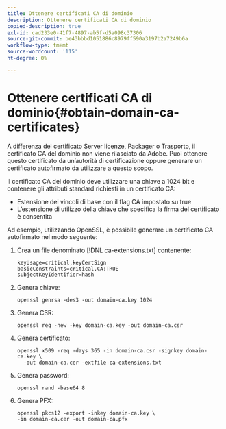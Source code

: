 ```yaml
---
title: Ottenere certificati CA di dominio
description: Ottenere certificati CA di dominio
copied-description: true
exl-id: cad233e0-41f7-4897-ab5f-d5a098c37306
source-git-commit: be43bbbd1051886c8979ff590a3197b2a7249b6a
workflow-type: tm+mt
source-wordcount: '115'
ht-degree: 0%

---
```


# Ottenere certificati CA di dominio{#obtain-domain-ca-certificates}

A differenza del certificato Server licenze, Packager o Trasporto, il certificato CA del dominio non viene rilasciato da Adobe. Puoi ottenere questo certificato da un’autorità di certificazione oppure generare un certificato autofirmato da utilizzare a questo scopo.

Il certificato CA del dominio deve utilizzare una chiave a 1024 bit e contenere gli attributi standard richiesti in un certificato CA:

* Estensione dei vincoli di base con il flag CA impostato su true
* L’estensione di utilizzo della chiave che specifica la firma del certificato è consentita

Ad esempio, utilizzando OpenSSL, è possibile generare un certificato CA autofirmato nel modo seguente:

1. Crea un file denominato [!DNL ca-extensions.txt] contenente:

   ```
   keyUsage=critical,keyCertSign  
   basicConstraints=critical,CA:TRUE  
   subjectKeyIdentifier=hash 
   ```

1. Genera chiave:

   ```
   openssl genrsa -des3 -out domain-ca.key 1024 
   ```

1. Genera CSR:

   ```
   openssl req -new -key domain-ca.key -out domain-ca.csr 
   ```

1. Genera certificato:

   ```
   openssl x509 -req -days 365 -in domain-ca.csr -signkey domain-ca.key \ 
     -out domain-ca.cer -extfile ca-extensions.txt 
   ```

1. Genera password:

   ```
   openssl rand -base64 8 
   ```

1. Genera PFX:

   ```
   openssl pkcs12 -export -inkey domain-ca.key \ 
   -in domain-ca.cer -out domain-ca.pfx
   ```
